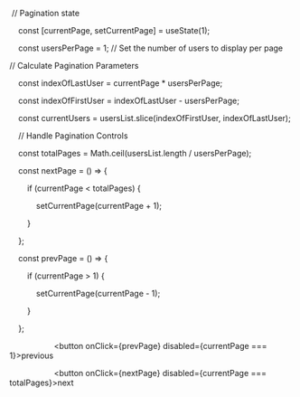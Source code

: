 
 // Pagination state

    const [currentPage, setCurrentPage] = useState(1);

    const usersPerPage = 1; // Set the number of users to display per page

// Calculate Pagination Parameters

    const indexOfLastUser = currentPage * usersPerPage;

    const indexOfFirstUser = indexOfLastUser - usersPerPage;

    const currentUsers = usersList.slice(indexOfFirstUser, indexOfLastUser);

  

    // Handle Pagination Controls

    const totalPages = Math.ceil(usersList.length / usersPerPage);

  

    const nextPage = () => {

        if (currentPage < totalPages) {

            setCurrentPage(currentPage + 1);

        }

    };

  

    const prevPage = () => {

        if (currentPage > 1) {

            setCurrentPage(currentPage - 1);

        }

    };

<div className="ml-8 mt-2 w-40 flex justify-between items-center">

                    <button onClick={prevPage} disabled={currentPage === 1}>previous</button>

                    <button onClick={nextPage} disabled={currentPage === totalPages}>next</button>

                </div>